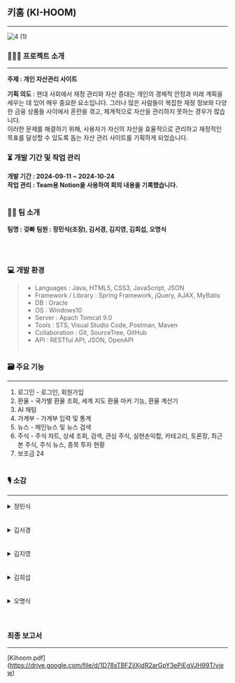 ## 키훔 (KI-HOOM)
---
![4 (1)](https://github.com/user-attachments/assets/8cc7d1ef-3278-4ae0-a0cf-44fed656897d)


### 🧑🏻‍🏫 프로젝트 소개
---
**주제 : 개인 자산관리 사이트**
<br />


**기획 의도** : 현대 사회에서 재정 관리와 자산 증대는 개인의 경제적 안정과 미래 계획을 세우는 데 있어 매우 중요한 요소입니다. 그러나 많은 사람들이 복잡한 재정 정보와 다양한 금융 상품들 사이에서 혼란을 겪고, 체계적으로 자산을 관리하지 못하는 경우가 많습니다.<br/>
이러한 문제를 해결하기 위해, 사용자가 자신의 자산을 효율적으로 관리하고 재정적인 목표를 달성할 수 있도록 돕는 자산 관리 사이트를 기획하게 되었습니다.


### ⏳ 개발 기간 및 작업 관리
**개발 기간 : 2024-09-11 ~ 2024-10-24**
<br/>
**작업 관리 : Team용 Notion을 사용하여 회의 내용을 기록했습니다.**
<br /><br />

### 🙋🏻 팀 소개
**팀명 : 겆빠**
**팀원 : 정민식(조장), 김서경, 김지영, 김희섭, 오명식**

<br /><br />


### 💻 개발 환경
> * Languages : Java, HTML5, CSS3, JavaScript, JSON
> * Framework / Library : Spring Framework, jQuery, AJAX, MyBatis
> * DB : Oracle
> * OS : Windows10
> * Server : Apach Tomcat 9.0
> * Tools : STS, Visual Studio Code, Postman, Maven
> * Collaboration : Git, SourceTree, GitHub
> * API : RESTful API, JSON, OpenAPI
<br /><br />

### 🗃️ 주요 기능
---
1. 로그인 - 로그인, 회원가입
2. 환율 - 국가별 환율 조회, 세계 지도 환율 마커 기능, 환율 계산기
3. AI 채팅
4. 가계부 - 가계부 입력 및 통계
5. 뉴스 - 메인뉴스 및 뉴스 검색
6. 주식 - 주식 차트, 상세 조회, 검색, 관심 주식, 실현손익합, 카테고리, 토론장, 최근 본 주식, 주식 뉴스, 종목 투자 현황
7. 보조금 24
<br/><br/>

### 🎙️ 소감
---
<details>
  <summary>정민식</summary>
</details>
<br/><br/>

<details>
  <summary>김서경</summary>
  <div>
    이번 프로젝트에서 나만의 목표는 금융 오픈 API를 통한 기능 구현이 목표였는데, Mock 데이터를 넣을 수 있는 금융 오픈 API가 없어서 계획했던 기능들을 구현할 수 없었습니다. 그래서 수기 가계부 기능으로 변경하여 직접 수입과 지출을 기록할 수 있도록 하였으나 자동화 기능에 대한 아쉬움이 남아있습니다. 
이번 프로젝트는 짧은 기한 내에 웹페이지를 만들었어야 했는데 Spring과 open API, Bootstrap을 이용하여 만드니 조금 더 빠르고 간결한 코드들로 백엔드를 구성하고, 간단하게 반응형 웹페이지를 만들 수 있어서 신기하고 즐거웠습니다.
항상 원하는 대로 기능들이 구현되지 않아 좌절될 때도 있지만, 기능과 오류들을 해결해 나가는 과정들을 즐겁게 수행할 수 있었던것 같습니다.
    파이널 프로젝트 다들 고생 많으셨습니다!
  </div>
</details>
<br/><br/>

<details>
  <summary>김지영</summary>
</details>
<br/><br/>

<details>
  <summary>김희섭</summary>
</details>
<br/><br/>

<details>
  <summary>오명식</summary>
</details>
<br/><br/>

### 최종 보고서
---
[Kihoom.pdf] (https://drive.google.com/file/d/1D78sTBFZilXjdR2arGpY3ePiEgVJH99T/view)


